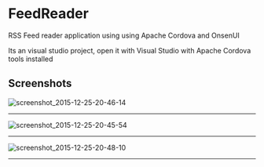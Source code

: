# FeedReader
RSS Feed reader application using using Apache Cordova and OnsenUI

Its an visual studio project, open it with Visual Studio with Apache Cordova tools installed

## Screenshots 
![screenshot_2015-12-25-20-46-14](https://cloud.githubusercontent.com/assets/1690108/16361230/9f5ad7a0-3ba6-11e6-86dd-96c24ddf05aa.png)
*****************
![screenshot_2015-12-25-20-45-54](https://cloud.githubusercontent.com/assets/1690108/16361229/9f5a9d3a-3ba6-11e6-84f7-ee9f4ee5f1e5.png)
*****************
![screenshot_2015-12-25-20-48-10](https://cloud.githubusercontent.com/assets/1690108/16361231/9f5ad976-3ba6-11e6-8082-c83f0b179a3d.png)
*****************

